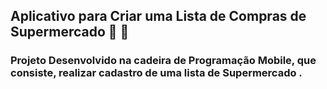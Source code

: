 ## Aplicativo para Criar uma Lista de Compras de Supermercado 📱 🛒

### Projeto Desenvolvido na cadeira de Programação Mobile, que consiste, realizar cadastro de uma lista de Supermercado .


